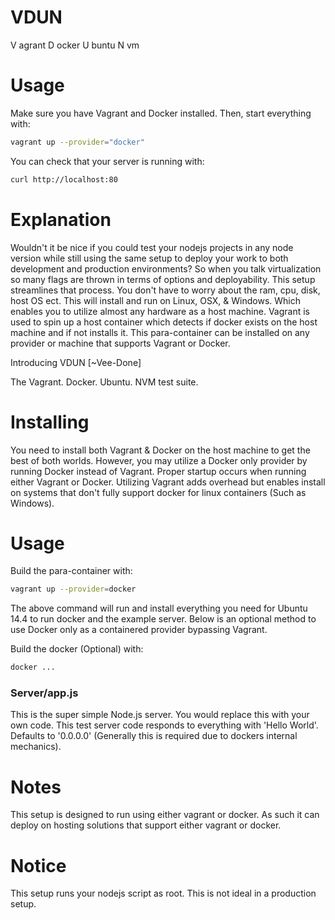 # VDUN

V agrant
D ocker
U buntu
N vm

# Usage

Make sure you have Vagrant and Docker installed. Then, start everything with:

```bash
vagrant up --provider="docker"
```

You can check that your server is running with:

```bash
curl http://localhost:80
```

# Explanation

Wouldn't it be nice if you could test your nodejs projects in any node version while still using the same setup to deploy your work to both development and production environments? So when you talk virtualization so many flags are thrown in terms of options and deployability. This setup streamlines that process. You don't have to worry about the ram, cpu, disk, host OS ect. This will install and run on Linux, OSX, & Windows. Which enables you to utilize almost any hardware as a host machine. Vagrant is used to spin up a host container which detects if docker exists on the host machine and if not installs it. This para-container can be installed on any provider or machine that supports Vagrant or Docker.

Introducing VDUN [~Vee-Done]

The Vagrant. Docker. Ubuntu. NVM test suite.

# Installing

You need to install both Vagrant & Docker on the host machine to get the best of both worlds. However, you may utilize a Docker only provider by running Docker instead of Vagrant. Proper startup occurs when running either Vagrant or Docker. Utilizing Vagrant adds overhead but enables install on systems that don't fully support docker for linux containers (Such as Windows).

# Usage

Build the para-container with:
```bash
vagrant up --provider=docker
```

The above command will run and install everything you need for Ubuntu 14.4 to run docker and the example server. Below is an optional method to use Docker only as a containered provider bypassing Vagrant.

Build the docker (Optional) with:
```bash
docker ...
```

### Server/app.js
This is the super simple Node.js server. You would replace this with your own code. This test server code responds to everything with 'Hello World'. Defaults to '0.0.0.0' (Generally this is required due to dockers internal mechanics).

# Notes

This setup is designed to run using either vagrant or docker. As such it can deploy on hosting solutions that support either vagrant or docker.

# Notice

This setup runs your nodejs script as root. This is not ideal in a production setup.